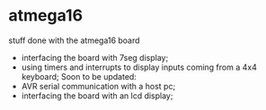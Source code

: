 # atmega16
stuff done with the atmega16 board
- interfacing the board with 7seg display;
- using timers and interrupts to display inputs coming from a 4x4 keyboard;
Soon to be updated:
- AVR serial communication with a host pc;
- interfacing the board with an lcd display;
